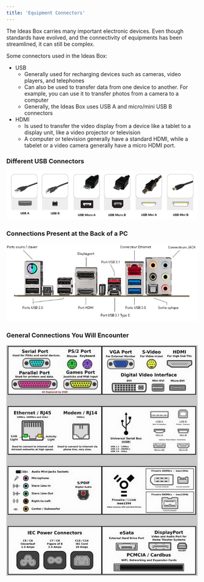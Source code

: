```yaml
---
title: 'Equipment Connectors'
---
```


The Ideas Box carries many important electronic devices.  Even though standards have evolved, and the connectivity of equipments has been streamlined, it can still be complex.

Some connectors used in the Ideas Box:

* USB
  * Generally used for recharging devices such as cameras, video players, and telephones
  * Can also be used to transfer data from one device to another.  For example, you can use it to transfer photos from a camera to a computer
  * Generally, the Ideas Box uses USB A and micro/mini USB B connectors
* HDMI
  * Is used to transfer the video display from a device like a tablet to a display unit, like a video projector or television
  * A computer or television generally have a standard HDMI, while a tabelet or a video camera generally have a micro HDMI port.

### Different USB Connectors
![](connectique.jpeg)

### Connections Present at the Back of a PC
![](arrière_carte_mère.jpeg)

### General Connections You Will Encounter
![](computer-ports-identification-chart.jpg)

